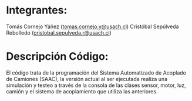 # Integrantes: 
Tomás Cornejo Yáñez (tomas.cornejo.y@usach.cl)
Cristóbal Sepúlveda Rebolledo (cristobal.sepulveda.r@usach.cl)

# Descripción Código:
El código trata de la programación del Sistema Automatizado de Acoplado de Camiones (SAAC), 
la versión actual al ser ejecutada realiza una simulación y testeo a través de la consola
de las clases sensor, motor, luz, camión y el sistema de acoplamiento que utiliza las anteriores.
